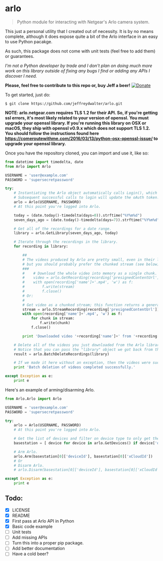 # arlo
> Python module for interacting with Netgear's Arlo camera system.

This just a personal utility that I created out of necessity. It is by no means complete, although it does expose quite a bit of the Arlo interface in an easy to use Python pacakge.

As such, this package does not come with unit tests (feel free to add them) or guarantees.

*I'm not a Python developer by trade and I don't plan on doing much more work on this library outside of fixing any bugs I find or adding any APIs I discover I need.*

**Please, feel free to contribute to this repo or, buy Jeff a beer!** [![Donate](https://img.shields.io/badge/Donate-PayPal-green.svg)](https://www.paypal.com/cgi-bin/webscr?cmd=_donations&business=R77B7UXMLA6ML&lc=US&item_name=Jeff%20Needs%20Beer&item_number=buyjeffabeer&currency_code=USD&bn=PP%2dDonationsBF%3abtn_donateCC_LG%2egif%3aNonHosted)

To get started, just do:

```
$ git clone https://github.com/jeffreydwalter/arlo.git
```
**NOTE: arlo.netgear.com requires TLS 1.2 for their API. So, if you're getting ssl errors, it's most likely related to your version of openssl. You must upgrade your openssl library.
If you're running this library on OSX or macOS, they ship with openssl v0.9.x which does not support TLS 1.2. You should follow the instructions found here https://comeroutewithme.com/2016/03/13/python-osx-openssl-issue/ to upgrade your openssl library.**

Once you have the repository cloned, you can import and use it, like so:

```python
from datetime import timedelta, date
from Arlo import Arlo

USERNAME = 'user@example.com'
PASSWORD = 'supersecretpassword'

try:
	# Instantiating the Arlo object automatically calls Login(), which returns an oAuth token that gets cached.
	# Subsequent successful calls to login will update the oAuth token.
	arlo = Arlo(USERNAME, PASSWORD)
	# At this point you're logged into Arlo.

	today = (date.today()-timedelta(days=0)).strftime("%Y%m%d")
	seven_days_ago = (date.today()-timedelta(days=7)).strftime("%Y%m%d")

	# Get all of the recordings for a date range.
	library = arlo.GetLibrary(seven_days_ago, today)

	# Iterate through the recordings in the library.
	for recording in library:

		##
		# The videos produced by Arlo are pretty small, even in their longest, best quality settings,
		# but you should probably prefer the chunked stream (see below). 
		###    
		#    # Download the whole video into memory as a single chunk.
		#    video = arlo.GetRecording(recording['presignedContentUrl'])
		#	 with open(recording['name']+'.mp4', 'w') as f:
		#        f.write(stream)
		#        f.close()
		# Or:
		#
		# Get video as a chunked stream; this function returns a generator.
		stream = arlo.StreamRecording(recording['presignedContentUrl'])
		with open(recording['name']+'.mp4', 'w') as f:
			for chunk in stream:
				f.write(chunk)
			f.close()

		print 'Downloaded video '+recording['name']+' from '+recording['createdDate']+'.'

	# Delete all of the videos you just downloaded from the Arlo library.
	# Notice that you can pass the "library" object we got back from the GetLibrary() call.
	result = arlo.BatchDeleteRecordings(library)

	# If we made it here without an exception, then the videos were successfully deleted.
	print 'Batch deletion of videos completed successfully.'

except Exception as e:
    print e
```

Here's an example of arming/disarming Arlo.

```python
from Arlo.Arlo import Arlo

USERNAME = 'user@example.com'
PASSWORD = 'supersecretpassword'

try:
	arlo = Arlo(USERNAME, PASSWORD)
	# At this point you're logged into Arlo.

	# Get the list of devices and filter on device type to only get the basestation.
	basestation = [ device for device in arlo.GetDevices() if device['deviceType'] == 'basestation' ]

	# Arm Arlo.
	arlo.Arm(basestation[0]['deviceId'], basestation[0]['xCloudId'])
	# Or
	# Disarm Arlo.
	# arlo.Disarm(basestation[0]['deviceId'], basestation[0]['xCloudId'])

except Exception as e:
    print e
```

## Todo:
- [x] LICENSE
- [x] README
- [x] First pass at Arlo API in Python 
- [x] Basic code example 
- [ ] Unit tests
- [ ] Add missing APIs
- [ ] Turn this into a proper pip package.
- [ ] Add better documentation
- [ ] Have a cold beer?
